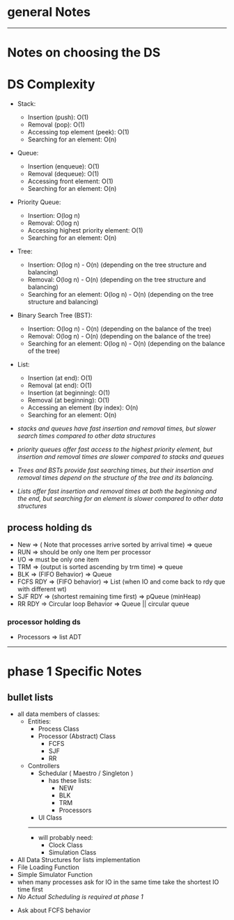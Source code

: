 # general Notes

---

# Notes on choosing the DS

# DS Complexity

- Stack:
  - Insertion (push): O(1)
  - Removal (pop): O(1)
  - Accessing top element (peek): O(1)
  - Searching for an element: O(n)
- Queue:
  - Insertion (enqueue): O(1)
  - Removal (dequeue): O(1)
  - Accessing front element: O(1)
  - Searching for an element: O(n)
- Priority Queue:
  - Insertion: O(log n)
  - Removal: O(log n)
  - Accessing highest priority element: O(1)
  - Searching for an element: O(n)
- Tree:
  - Insertion: O(log n) - O(n) (depending on the tree structure and balancing)
  - Removal: O(log n) - O(n) (depending on the tree structure and balancing)
  - Searching for an element: O(log n) - O(n) (depending on the tree structure and balancing)
- Binary Search Tree (BST):
  - Insertion: O(log n) - O(n) (depending on the balance of the tree)
  - Removal: O(log n) - O(n) (depending on the balance of the tree)
  - Searching for an element: O(log n) - O(n) (depending on the balance of the tree)
- List:

  - Insertion (at end): O(1)
  - Removal (at end): O(1)
  - Insertion (at beginning): O(1)
  - Removal (at beginning): O(1)
  - Accessing an element (by index): O(n)
  - Searching for an element: O(n)

- _stacks and queues have fast insertion and removal times, but slower search times compared to other data structures_
- _priority queues offer fast access to the highest priority element, but insertion and removal times are slower compared to stacks and queues_
- _Trees and BSTs provide fast searching times, but their insertion and removal times depend on the structure of the tree and its balancing._
- _Lists offer fast insertion and removal times at both the beginning and the end, but searching for an element is slower compared to other data structures_

## process holding ds

- New => ( Note that processes arrive sorted by arrival time)
  => queue
- RUN => should be only one Item per processor
- I/O => must be only one item
- TRM => (output is sorted ascending by trm time)
  => queue
- BLK => (FIFO Behavior)
  => Queue
- FCFS RDY => (FIFO behavior)
  => List (when IO and come back to rdy que with different wt) 
- SJF RDY => (shortest remaining time first)
  => pQueue (minHeap)
- RR RDY => Circular loop Behavior
  => Queue || circular queue

### processor holding ds

- Processors => list ADT

---

# phase 1 Specific Notes

## bullet lists

- all data members of classes:
  - Entities:
    - Process Class
    - Processor (Abstract) Class
      - FCFS
      - SJF
      - RR
  - Controllers
    - Schedular ( Maestro / Singleton )
      - has these lists:
        - NEW
        - BLK
        - TRM
        - Processors
    - UI Class
    ***
    - will probably need:
      - Clock Class
      - Simulation Class
- All Data Structures for lists implementation
- File Loading Function
- Simple Simulator Function
- when many processes ask for IO in the same time take the shortest IO time first
- _No Actual Scheduling is required at phase 1_


* Ask about FCFS behavior